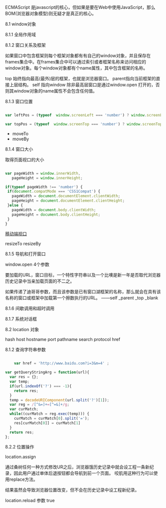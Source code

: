 ECMAScript 是javascript的核心，但如果是要在Web中使用JavaScript，那么BOM(浏览器对象模型)则无疑才是真正的核心。

8.1 window对象

8.1.1 全局作用域

8.1.2 窗口关系及框架

如果窗口中包含框架则每个框架对象都有有自己的window对象，并且保存在frames集合中。在frames集合中可以通过索引或者框架名称来访问相应的window对象。每个window对象都有个name属性，其中包含框架的名称。

top 始终指向最高(最外)层的框架，也就是浏览器窗口。
parent指向当前框架的直接上层结构。
self 指向window
除非最高层窗口是通过window.open 打开的，否则其window对象的name属性不会包含任何值。

8.1.3  窗口位置

```javascript

var leftPos = (typeof  window.screenLeft === 'number') ? window.screenLeft : window.screenX;

var topPos = (typeof  window.screenTop === 'number') ? window.screenTop : window.screenY;

```

* moveTo
* moveBy

8.1.4   窗口大小

取得页面视口的大小

 ```javascript

var pageWidth = window.innerWidth,
    pageHeight = window.innerHeight;

if(typeof pageWidth !== 'number') {
  if(document.compatMode === 'CSS1Compat') {
    pageWidth = document.documentElement.clientWidth;
    pageHeight = document.documentElement.clientHeight;
  }else {
    pageWidth = document.body.clientWidth;
    pageHeight = document.body.clientHeight;
  }
}

```
[移动端视口](http://t.cn/zOZs0Tz)

resizeTo
resizeBy

8.1.5 导航和打开窗口

window.open   4个参数

要加载的URL，窗口目标，一个特性字符串以及一个比噢是新一年是否取代浏览器历史记录中当亲加载页面的不二之。

如果传递了迪哥哥参数，而且该参数是已有窗口湖框架的名称，那么就会在具有该名称的窗口或框架中加载第一个擦数执行的URL。 ——self _parent _top _blank

8.1.6  间歇调用和超时调用

8.1.7 系统对话框

8.2 location 对象

hash
host
hostname
port
pathname
search
protocol
href

8.1.2 查询字符串参数

```javascript

    var href = 'http://www.baidu.com?i=3&m=4' ;

var getQueryStringArg = function(url){
  var res = {};
  var temp;
  if(url.indexOf('?') === -1){
    return res;
  }
  temp = decodeURIComponent(url.split('?')[1]);
  var reg = /[^&=]+=[^=&]+/g;
  var curMatch;
  while((curMatch = reg.exec(temp))) {
    curMatch = curMatch[0].split('=');
    res[curMatch[0]] = curMatch[1]
  }
  return res;
};

```
8.2.2 位置操作

location.assign

通过桑树任何一种方式修改UR之后，浏览器饿历史记录中就会设工程一条新纪录，因此用户通过单体后退按钮都会导航到前一个页面。 咬肌用这种行为可以使用replace方法。

结果虽然会导致浏览器位置改变，但不会在历史记录中设工程新纪录。

location.reload  参数 true

























